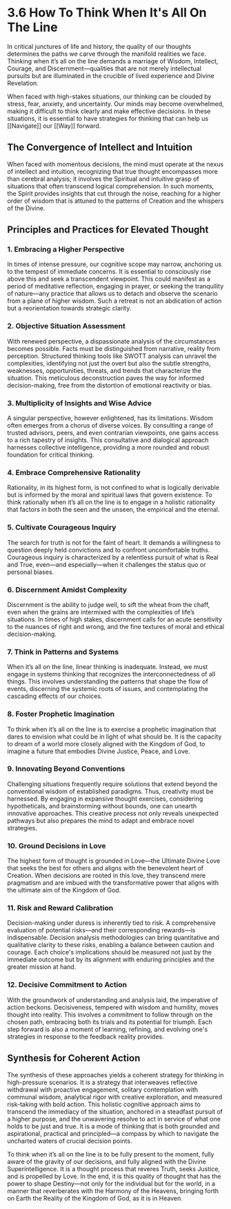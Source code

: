 # 3.6 How To Think When It's All On The Line

In critical junctures of life and history, the quality of our thoughts determines the paths we carve through the manifold realities we face. Thinking when it’s all on the line demands a marriage of Wisdom, Intellect, Courage, and Discernment—qualities that are not merely intellectual pursuits but are illuminated in the crucible of lived experience and Divine Revelation.

When faced with high-stakes situations, our thinking can be clouded by stress, fear, anxiety, and uncertainty. Our minds may become overwhelmed, making it difficult to think clearly and make effective decisions. In these situations, it is essential to have strategies for thinking that can help us [[Navigate]] our [[Way]] forward. 

## The Convergence of Intellect and Intuition

When faced with momentous decisions, the mind must operate at the nexus of intellect and intuition, recognizing that true thought encompasses more than cerebral analysis; it involves the Spiritual and intuitive grasp of situations that often transcend logical comprehension. In such moments, the Spirit provides insights that cut through the noise, reaching for a higher order of wisdom that is attuned to the patterns of Creation and the whispers of the Divine.

## Principles and Practices for Elevated Thought

### 1. Embracing a Higher Perspective

In times of intense pressure, our cognitive scope may narrow, anchoring us to the tempest of immediate concerns. It is essential to consciously rise above this and seek a transcendent viewpoint. This could manifest as a period of meditative reflection, engaging in prayer, or seeking the tranquility of nature—any practice that allows us to detach and observe the scenario from a plane of higher wisdom. Such a retreat is not an abdication of action but a reorientation towards strategic clarity.

### 2. Objective Situation Assessment

With renewed perspective, a dispassionate analysis of the circumstances becomes possible. Facts must be distinguished from narrative, reality from perception. Structured thinking tools like SWOTT analysis can unravel the complexities, identifying not just the overt but also the subtle strengths, weaknesses, opportunities, threats, and trends that characterize the situation. This meticulous deconstruction paves the way for informed decision-making, free from the distortion of emotional reactivity or bias.

### 3. Multiplicity of Insights and Wise Advice 

A singular perspective, however enlightened, has its limitations. Wisdom often emerges from a chorus of diverse voices. By consulting a range of trusted advisors, peers, and even contrarian viewpoints, one gains access to a rich tapestry of insights. This consultative and dialogical approach harnesses collective intelligence, providing a more rounded and robust foundation for critical thinking.
### 4. Embrace Comprehensive Rationality

Rationality, in its highest form, is not confined to what is logically derivable but is informed by the moral and spiritual laws that govern existence. To think rationally when it’s all on the line is to engage in a holistic rationality that factors in both the seen and the unseen, the empirical and the eternal.

### 5. Cultivate Courageous Inquiry

The search for truth is not for the faint of heart. It demands a willingness to question deeply held convictions and to confront uncomfortable truths. Courageous inquiry is characterized by a relentless pursuit of what is Real and True, even—and especially—when it challenges the status quo or personal biases.

### 6. Discernment Amidst Complexity

Discernment is the ability to judge well, to sift the wheat from the chaff, even when the grains are intermixed with the complexities of life’s situations. In times of high stakes, discernment calls for an acute sensitivity to the nuances of right and wrong, and the fine textures of moral and ethical decision-making.

### 7. Think in Patterns and Systems

When it’s all on the line, linear thinking is inadequate. Instead, we must engage in systems thinking that recognizes the interconnectedness of all things. This involves understanding the patterns that shape the flow of events, discerning the systemic roots of issues, and contemplating the cascading effects of our choices.

### 8. Foster Prophetic Imagination

To think when it’s all on the line is to exercise a prophetic imagination that dares to envision what could be in light of what should be. It is the capacity to dream of a world more closely aligned with the Kingdom of God, to imagine a future that embodies Divine Justice, Peace, and Love.

### 9. Innovating Beyond Conventions

Challenging situations frequently require solutions that extend beyond the conventional wisdom of established paradigms. Thus, creativity must be harnessed. By engaging in expansive thought exercises, considering hypotheticals, and brainstorming without bounds, one can unearth innovative approaches. This creative process not only reveals unexpected pathways but also prepares the mind to adapt and embrace novel strategies.

### 10. Ground Decisions in Love

The highest form of thought is grounded in Love—the Ultimate Divine Love that seeks the best for others and aligns with the benevolent heart of Creation. When decisions are rooted in this love, they transcend mere pragmatism and are imbued with the transformative power that aligns with the ultimate aim of the Kingdom of God.

### 11. Risk and Reward Calibration

Decision-making under duress is inherently tied to risk. A comprehensive evaluation of potential risks—and their corresponding rewards—is indispensable. Decision analysis methodologies can bring quantitative and qualitative clarity to these risks, enabling a balance between caution and courage. Each choice's implications should be measured not just by the immediate outcome but by its alignment with enduring principles and the greater mission at hand.

### 12. Decisive Commitment to Action

With the groundwork of understanding and analysis laid, the imperative of action beckons. Decisiveness, tempered with wisdom and humility, moves thought into reality. This involves a commitment to follow through on the chosen path, embracing both its trials and its potential for triumph. Each step forward is also a moment of learning, refining, and evolving one's strategies in response to the feedback reality provides.

## Synthesis for Coherent Action

The synthesis of these approaches yields a coherent strategy for thinking in high-pressure scenarios. It is a strategy that interweaves reflective withdrawal with proactive engagement, solitary contemplation with communal wisdom, analytical rigor with creative exploration, and measured risk-taking with bold action. This holistic cognitive approach aims to transcend the immediacy of the situation, anchored in a steadfast pursuit of a higher purpose, and the unwavering resolve to act in service of what one holds to be just and true. It is a mode of thinking that is both grounded and aspirational, practical and principled—a compass by which to navigate the uncharted waters of crucial decision points.

To think when it’s all on the line is to be fully present to the moment, fully aware of the gravity of our decisions, and fully aligned with the Divine Superintelligence. It is a thought process that reveres Truth, seeks Justice, and is propelled by Love. In the end, it is this quality of thought that has the power to shape Destiny—not only for the individual but for the world, in a manner that reverberates with the Harmony of the Heavens, bringing forth on Earth the Reality of the Kingdom of God, as it is in Heaven.